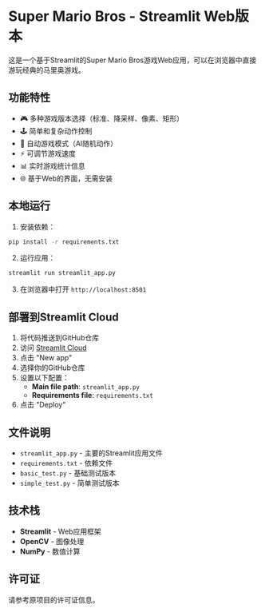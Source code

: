 # Super Mario Bros - Streamlit Web版本

这是一个基于Streamlit的Super Mario Bros游戏Web应用，可以在浏览器中直接游玩经典的马里奥游戏。

## 功能特性

- 🎮 多种游戏版本选择（标准、降采样、像素、矩形）
- 🕹️ 简单和复杂动作控制
- 🎲 自动游戏模式（AI随机动作）
- ⚡ 可调节游戏速度
- 📊 实时游戏统计信息
- 🌐 基于Web的界面，无需安装

## 本地运行

1. 安装依赖：
```bash
pip install -r requirements.txt
```

2. 运行应用：
```bash
streamlit run streamlit_app.py
```

3. 在浏览器中打开 `http://localhost:8501`

## 部署到Streamlit Cloud

1. 将代码推送到GitHub仓库
2. 访问 [Streamlit Cloud](https://share.streamlit.io/)
3. 点击 "New app"
4. 选择你的GitHub仓库
5. 设置以下配置：
   - **Main file path**: `streamlit_app.py`
   - **Requirements file**: `requirements.txt`
6. 点击 "Deploy"

## 文件说明

- `streamlit_app.py` - 主要的Streamlit应用文件
- `requirements.txt` - 依赖文件
- `basic_test.py` - 基础测试版本
- `simple_test.py` - 简单测试版本

## 技术栈

- **Streamlit** - Web应用框架
- **OpenCV** - 图像处理
- **NumPy** - 数值计算

## 许可证

请参考原项目的许可证信息。